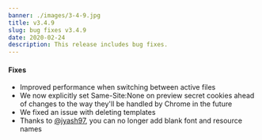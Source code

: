 ```yaml
---
banner: ./images/3-4-9.jpg
title: v3.4.9
slug: bug fixes v3.4.9
date: 2020-02-24
description: This release includes bug fixes.
---
```


#### Fixes

- Improved performance when switching between active files
- We now explicitly set Same-Site:None on preview secret cookies ahead of
  changes to the way they'll be handled by Chrome in the future
- We fixed an issue with deleting templates
- Thanks to
  [@jyash97](https://github.com/codesandbox/codesandbox-client/pull/3695), you
  can no longer add blank font and resource names

